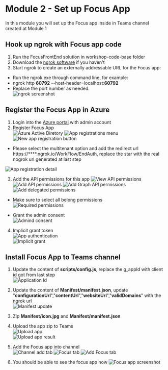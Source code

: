 # Module 2 - Set up Focus App  
In this module you will set up the Focus app inside in Teams channel created at Module 1  

## Hook up ngrok with Focus app code  
1. Run the FocusFrontEnd solution in workshop-code-base folder  
2. Download the [ngrok software](https://ngrok.com/download) if you haven't  
3. Start ngrok to create an externally addressable URL for the Focus app:  
 - Run the ngrok.exe through command line, for example:  
 - ngrok http **60792** --host-header=localhost:**60792**  
 - Replace the port number as needed.  
![ngrok screenshot](imgs/ngrok.PNG "ngrok screenshot")  

## Register the Focus App in Azure  
1. Login into the [Azure portal](https://ms.portal.azure.com) with admin account  
2. Register Focus App  
![Azure Active Diretory](imgs/aad.PNG "Azure Active Diretory")
![App registrations menu](imgs/AppReg.PNG "App registrations menu")
![New app registration button](imgs/newAppReg.PNG "New app registration button")  

 - Please select the multitenant option and add the redirect url https://****.ngrok.io/WorkFlow/EndAuth, replace the star with the real nogrok url generated at last step  

![App registration detail](imgs/RegAppDetail.PNG "App registration detail")


3. Add the API permissions for this app
![View API permissions](imgs/AppApiPermissions.PNG "View API permissions")
![Add API permissions](imgs/AddPermissions.PNG "Add API permissions")
![Add Graph API permissions](imgs/GraphApiPermissions.PNG "Add Graph API permissions")
![Add delegated permissions](imgs/delegatedPermissions.PNG "Add delegated permissions")  

 - Make sure to select all belong permissions  
![Required permissions](imgs/RequiredGraphPermissions.PNG  "Required permissions")  

 - Grant the admin consent  
![Admind consent](imgs/adminConsent.PNG  "Admind consent")  

4. Implicit grant token  
![App authentication](imgs/AppAuthentication.PNG  "App authentication")  
![Implicit grant](imgs/appgranttoken.PNG  "Implicit grant")  

## Install Focus App to Teams channel
1. Update the content of **scripts/config.js**, replace the g_appId with client id got from last step  
![Application Id](imgs/appId.PNG "Application Id")  


2. Update the content of **Manifest/manifest.json**, update "**configurationUrl**","**contentUrl**","**websiteUrl**","**validDomains**" with the ngrok url  
![Manifest update](imgs/manifest.PNG  "Manifest update")  

3. Zip **Manifest/icon.jpg** and **Manifest/manifest.json**
  
4. Upload the app zip to Teams  
![Upload app](imgs/uploadApp.PNG "Upload app")  
![Upload app result](imgs/uploadAppResult.PNG  "Upload app result")  


5. Add the Focus app into channel  
![Channel add tab](imgs/channelAddTab.PNG "Channel add tab")
![Focus tab](imgs/FocusTab.PNG "Focus tab")
![Add Focus tab](imgs/FocusTabAdd.PNG "Add Focus tab")

6. You should be able to see the focus app now
![Focus app screenshot](imgs/FocusAppResult.PNG "Focus app screenshot")
